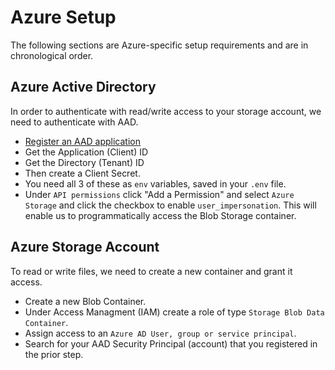 # Azure Setup

The following sections are Azure-specific setup requirements and
are in chronological order.

## Azure Active Directory

In order to authenticate with read/write access to your storage account,
 we need to authenticate with AAD.  

- [Register an AAD application](https://portal.azure.com/#blade/Microsoft_AAD_RegisteredApps)
- Get the Application (Client) ID
- Get the Directory (Tenant) ID
- Then create a Client Secret.
- You need all 3 of these as `env` variables, saved in your `.env` file.
- Under `API permissions` click "Add a Permission" and select `Azure Storage`
and click the checkbox to enable `user_impersonation`.
This will enable us to programmatically access the Blob Storage container.

## Azure Storage Account

To read or write files, we need to create a new container and grant it access.

- Create a new Blob Container.
- Under Access Managment (IAM) create a role of type
`Storage Blob Data Container`.
- Assign access to an `Azure AD User, group or service principal`.
- Search for your AAD Security Principal (account) that you registered 
in the prior step.
